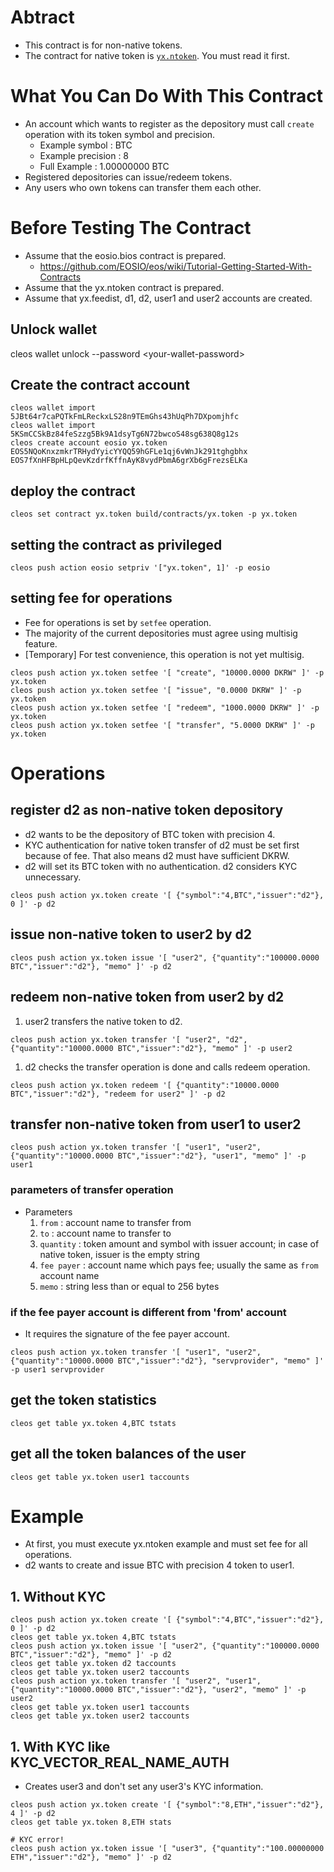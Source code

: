 # Abtract
* This contract is for non-native tokens.
* The contract for native token is [`yx.ntoken`](../../contracts/yx.ntoken/README.md). You must read it first.

# What You Can Do With This Contract
* An account which wants to register as the depository must call `create` operation with its token symbol and precision.
   * Example symbol : BTC
   * Example precision : 8
   * Full Example : 1.00000000 BTC
* Registered depositories can issue/redeem tokens.
* Any users who own tokens can transfer them each other.

# Before Testing The Contract
* Assume that the eosio.bios contract is prepared.
   * https://github.com/EOSIO/eos/wiki/Tutorial-Getting-Started-With-Contracts
* Assume that the yx.ntoken contract is prepared.
* Assume that yx.feedist, d1, d2, user1 and user2 accounts are created.

## Unlock wallet
cleos wallet unlock --password \<your-wallet-password\>

## Create the contract account
```
cleos wallet import 5JBt64r7caPQTkFmLReckxLS28n9TEmGhs43hUqPh7DXpomjhfc
cleos wallet import 5KSmCCSkBz84feSzzg5Bk9A1dsyTg6N72bwcoS48sg638Q8g12s
cleos create account eosio yx.token EOS5NQoKnxzmkrTRHydYyicYYQQ59hGFLe1qj6vWnJk291tghgbhx EOS7fXnHFBpHLpQevKzdrfKffnAyK8vydPbmA6grXb6gFrezsELKa
```

## deploy the contract
`cleos set contract yx.token build/contracts/yx.token -p yx.token`

## setting the contract as privileged
```
cleos push action eosio setpriv '["yx.token", 1]' -p eosio
```

## setting fee for operations
* Fee for operations is set by `setfee` operation.
* The majority of the current depositories must agree using multisig feature.
* [Temporary] For test convenience, this operation is not yet multisig.
```
cleos push action yx.token setfee '[ "create", "10000.0000 DKRW" ]' -p yx.token
cleos push action yx.token setfee '[ "issue", "0.0000 DKRW" ]' -p yx.token
cleos push action yx.token setfee '[ "redeem", "1000.0000 DKRW" ]' -p yx.token
cleos push action yx.token setfee '[ "transfer", "5.0000 DKRW" ]' -p yx.token
```

# Operations

## register d2 as non-native token depository
* d2 wants to be the depository of BTC token with precision 4.
* KYC authentication for native token transfer of d2 must be set first because of fee. That also means d2 must have sufficient DKRW.
* d2 will set its BTC token with no authentication. d2 considers KYC unnecessary.
```
cleos push action yx.token create '[ {"symbol":"4,BTC","issuer":"d2"}, 0 ]' -p d2
```

## issue non-native token to user2 by d2
```
cleos push action yx.token issue '[ "user2", {"quantity":"100000.0000 BTC","issuer":"d2"}, "memo" ]' -p d2
```

## redeem non-native token from user2 by d2
1. user2 transfers the native token to d2.
```
cleos push action yx.token transfer '[ "user2", "d2", {"quantity":"10000.0000 BTC","issuer":"d2"}, "memo" ]' -p user2
```
1. d2 checks the transfer operation is done and calls redeem operation.
```
cleos push action yx.token redeem '[ {"quantity":"10000.0000 BTC","issuer":"d2"}, "redeem for user2" ]' -p d2
```

## transfer non-native token from user1 to user2
```
cleos push action yx.token transfer '[ "user1", "user2", {"quantity":"10000.0000 BTC","issuer":"d2"}, "user1", "memo" ]' -p user1
```
### parameters of transfer operation
* Parameters
   1. `from` : account name to transfer from
   1. `to` : account name to transfer to
   1. `quantity` : token amount and symbol with issuer account; in case of native token, issuer is the empty string
   1. `fee payer` : account name which pays fee; usually the same as `from` account name
   1. `memo` : string less than or equal to 256 bytes

### if the fee payer account is different from 'from' account
* It requires the signature of the fee payer account.
```
cleos push action yx.token transfer '[ "user1", "user2", {"quantity":"10000.0000 BTC","issuer":"d2"}, "servprovider", "memo" ]' -p user1 servprovider
```
## get the token statistics
```
cleos get table yx.token 4,BTC tstats
```

## get all the token balances of the user
```
cleos get table yx.token user1 taccounts
```

# Example
* At first, you must execute yx.ntoken example and must set fee for all operations.
* d2 wants to create and issue BTC with precision 4 token to user1.

## 1. Without KYC
```
cleos push action yx.token create '[ {"symbol":"4,BTC","issuer":"d2"}, 0 ]' -p d2
cleos get table yx.token 4,BTC tstats
cleos push action yx.token issue '[ "user2", {"quantity":"100000.0000 BTC","issuer":"d2"}, "memo" ]' -p d2
cleos get table yx.token d2 taccounts
cleos get table yx.token user2 taccounts
cleos push action yx.token transfer '[ "user2", "user1", {"quantity":"10000.0000 BTC","issuer":"d2"}, "user2", "memo" ]' -p user2
cleos get table yx.token user1 taccounts
cleos get table yx.token user2 taccounts
```

## 1. With KYC like KYC_VECTOR_REAL_NAME_AUTH
* Creates user3 and don't set any user3's KYC information.
```
cleos push action yx.token create '[ {"symbol":"8,ETH","issuer":"d2"}, 4 ]' -p d2
cleos get table yx.token 8,ETH stats

# KYC error!
cleos push action yx.token issue '[ "user3", {"quantity":"100.00000000 ETH","issuer":"d2"}, "memo" ]' -p d2
```